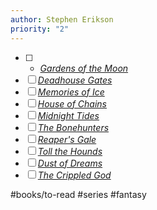 ```yaml
---
author: Stephen Erikson
priority: "2"
---
```

- [ ] - _[Gardens of the Moon](https://en.wikipedia.org/wiki/Gardens_of_the_Moon)_
- [ ] _[Deadhouse Gates](https://en.wikipedia.org/wiki/Deadhouse_Gates "Deadhouse Gates")_
- [ ] _[Memories of Ice](https://en.wikipedia.org/wiki/Memories_of_Ice "Memories of Ice")_
- [ ] _[House of Chains](https://en.wikipedia.org/wiki/House_of_Chains "House of Chains")_
- [ ] _[Midnight Tides](https://en.wikipedia.org/wiki/Midnight_Tides "Midnight Tides")_
- [ ] _[The Bonehunters](https://en.wikipedia.org/wiki/The_Bonehunters "The Bonehunters")_
- [ ] _[Reaper's Gale](https://en.wikipedia.org/wiki/Reaper%27s_Gale "Reaper's Gale")_
- [ ] _[Toll the Hounds](https://en.wikipedia.org/wiki/Toll_the_Hounds "Toll the Hounds")_
- [ ] _[Dust of Dreams](https://en.wikipedia.org/wiki/Dust_of_Dreams_(novel) "Dust of Dreams (novel)")_
- [ ] _[The Crippled God](https://en.wikipedia.org/wiki/The_Crippled_God_(novel) "The Crippled God (novel)")_

#books/to-read #series #fantasy 